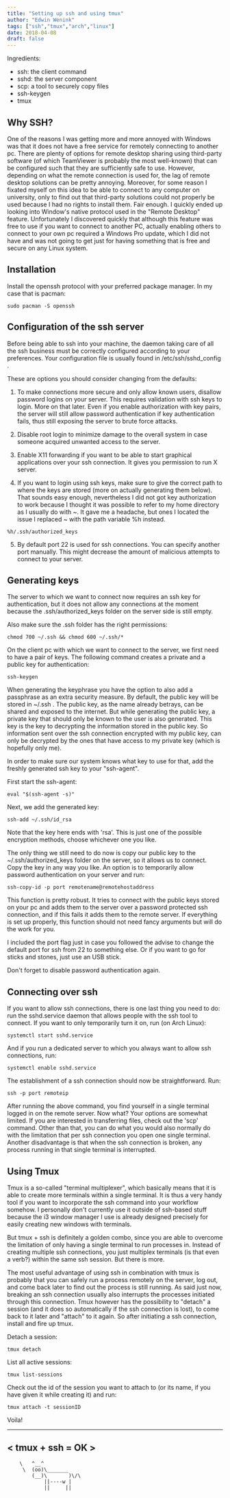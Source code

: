 ```yaml
---
title: "Setting up ssh and using tmux"
author: "Edwin Wenink"
tags: ["ssh","tmux","arch","linux"]
date: 2018-04-08
draft: false
---
```


Ingredients: 

* ssh: the client command
* sshd: the server component
* scp: a tool to securely copy files
* ssh-keygen
* tmux

## Why SSH?

One of the reasons I was getting more and more annoyed with Windows was that it does not have a free service for remotely connecting to another pc. There are plenty of options for remote desktop sharing using third-party software (of which TeamViewer is probably the most well-known) that can be configured such that they are sufficiently safe to use. However, depending on what the remote connection is used for, the lag of remote desktop solutions can be pretty annoying. Moreover, for some reason I fixated myself on this idea to be able to connect to any computer on university, only to find out that third-party solutions could not properly be used because I had no rights to install them. Fair enough. I quickly ended up looking into Window's native protocol used in the "Remote Desktop" feature. Unfortunately I discovered quickly that although this feature was free to use if you want to connect to another PC, actually enabling others to connect to your own pc required a Windows Pro update, which I did not have and was not going to get just for having something that is free and secure on any Linux system. 

## Installation

Install the openssh protocol with your preferred package manager. In my case that is pacman:

```
sudo pacman -S openssh
```

## Configuration of the ssh server

Before being able to ssh into your machine, the daemon taking care of all the ssh business must be correctly configured according to your preferences. 
Your configuration file is usually found in /etc/ssh/sshd_config .


These are options you should consider changing from the defaults:

1) To make connections more secure and only allow known users, disallow password logins on your server. This requires validation with ssh keys to login. More on that later. Even if you enable authorization with key pairs, the server will still allow password authentication if key authentication fails, thus still exposing the server to brute force attacks.  

2) Disable root login to minimize damage to the overall system in case someone acquired unwanted access to the server. 

3) Enable X11 forwarding if you want to be able to start graphical applications over your ssh connection. It gives you permission to run X server.

4) If you want to login using ssh keys, make sure to give the correct path to where the keys are stored (more on actually generating them below). That sounds easy enough, nevertheless I did not got key authorization to work because I thought it was possible to refer to my home directory as I usually do with ~. It gave me a headache, but ones I located the issue I replaced ~ with the path variable %h instead.

```
%h/.ssh/authorized_keys
```

5) By default port 22 is used for ssh connections. You can specify another port manually. This might decrease the amount of malicious attempts to connect to your server.

## Generating keys

The server to which we want to connect now requires an ssh key for authentication, but it does not allow any connections at the moment because the .ssh/authorized_keys folder on the server side is still empty. 

Also make sure the .ssh folder has the right permissions:

```
chmod 700 ~/.ssh && chmod 600 ~/.ssh/*
```

On the client pc with which we want to connect to the server, we first need to have a pair of keys. The following command creates a private and a public key for authentication:

```
ssh-keygen
```

When generating the keyphrase you have the option to also add a passphrase as an extra security measure. By default, the public key will be stored in ~/.ssh .
The public key, as the name already betrays, can be shared and exposed to the internet. But while generating the public key, a private key that should only be known to the user is also generated. This key is the key to decrypting the information stored in the public key. So information sent over the ssh connection encrypted with my public key, can only be decrypted by the ones that have access to my private key (which is hopefully only me). 

In order to make sure our system knows what key to use for that, add the freshly generated ssh key to your "ssh-agent". 

First start the ssh-agent:

```
eval "$(ssh-agent -s)"
```

Next, we add the generated key:

```
ssh-add ~/.ssh/id_rsa
```

Note that the key here ends with 'rsa'. This is just one of the possible encryption methods, choose whichever one you like. 

The only thing we still need to do now is copy our public key to the ~/.ssh/authorized_keys folder on the server, so it allows us to connect. Copy the key in any way you like. An option is to temporarily allow password authentication on your server and run:

```
ssh-copy-id -p port remotename@remotehostaddress
```

This function is pretty robust. It tries to connect with the public keys stored on your pc and adds them to the server over a password protected ssh connection, and if this fails it adds them to the remote server. If everything is set up properly, this function should not need fancy arguments but will do the work for you.

I included the port flag just in case you followed the advise to change the default port for ssh from 22 to something else. 
Or if you want to go for sticks and stones, just use an USB stick. 

Don't forget to disable password authentication again.

## Connecting over ssh

If you want to allow ssh connections, there is one last thing you need to do: run the sshd.service daemon that allows people with the ssh tool to connect. If you want to only temporarily turn it on, run (on Arch Linux):

```
systemctl start sshd.service
```

And if you run a dedicated server to which you always want to allow ssh connections, run:

```
systemctl enable sshd.service
```

The establishment of a ssh connection should now be straightforward. Run:

```
ssh -p port remoteip
```

After running the above command, you find yourself in a single terminal logged in on the remote server. Now what? Your options are somewhat limited. If you are interested in transferring files, check out the 'scp' command. Other than that, you can do what you would also normally do with the limitation that per ssh connection you open one single terminal. Another disadvantage is that when the ssh connection is broken, any process running in that single terminal is interrupted. 

## Using Tmux

Tmux is a so-called "terminal multiplexer", which basically means that it is able to create more terminals within a single terminal. It is thus a very handy tool if you want to incorporate the ssh command into your workflow somehow. I personally don't currently use it outside of ssh-based stuff because the i3 window manager I use is already designed precisely for easily creating new windows with terminals. 

But tmux + ssh is definitely a golden combo, since you are able to overcome the limitation of only having a single terminal to run processes in. Instead of creating multiple ssh connections, you just multiplex terminals (is that even a verb?) within the same ssh session. But there is more.

The most useful advantage of using ssh in combination with tmux is probably that you can safely run a process remotely on the server, log out, and come back later to find out the process is still running. As said just now, breaking an ssh connection usually also interrupts the processes initiated through this connection. Tmux however has the possibility to "detach" a session (and it does so automatically if the ssh connection is lost), to come back to it later and "attach" to it again.
So after initiating a ssh connection, install and fire up tmux.

Detach a session:

```
tmux detach
```

List all active sessions:

```
tmux list-sessions
```

Check out the id of the session you want to attach to (or its name, if you have given it while creating it) and run:

```
tmux attach -t sessionID
```

Voila!

 __________________ 
< tmux + ssh = OK >
 ------------------ 
        \   ^__^
         \  (oo)\_______
            (__)\       )\/\
                ||----w |
                ||     ||
